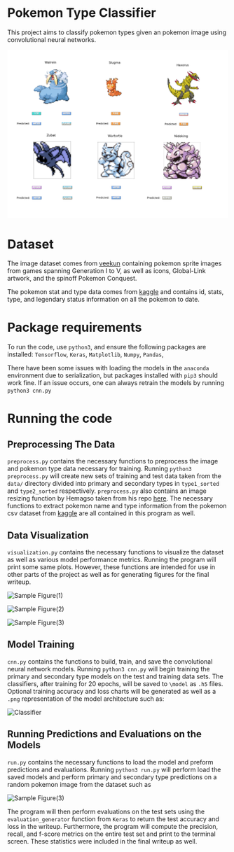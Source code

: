 # Pokemon Type Classifier
This project aims to classify pokemon types given an pokemon image using convolutional neural networks.

![Pokemon!](/figures/preds.png)

# Dataset
The image dataset comes from [veekun](https://veekun.com/dex/downloads) containing pokemon sprite images from games spanning Generation I to V, as well as icons, Global-Link artwork, and the spinoff Pokemon Conquest.

The pokemon stat and type data comes from [kaggle](https://www.kaggle.com/abcsds/pokemon) and contains id, stats, type, and legendary status information on all the pokemon to date.

# Package requirements
To run the code, use `python3`, and ensure the following packages are installed:
`Tensorflow`,
`Keras`,
`Matplotlib`,
`Numpy`,
`Pandas`,

There have been some issues with loading the models in the `anaconda` environment due to serialization, but packages installed with `pip3` should work fine. If an issue occurs, one can always retrain the models by running ``` python3 cnn.py ```

# Running the code
## Preprocessing The Data
`preprocess.py` contains the necessary functions to preprocess the image and pokemon type data necessary for training. Running 
 ```python3 preprocess.py```
 will create new sets of training and test data taken from the `data/` directory divided into primary and secondary types in `type1_sorted` and `type2_sorted` respectively. `preprocess.py` also contains an image resizing function by Hemagso taken from his repo [here](https://github.com/hemagso/neuralmon/blob/master/utility/preprocessing.py). The necessary functions to extract pokemon name and type information from the pokemon csv dataset from [kaggle](https://www.kaggle.com/abcsds/pokemon) are all contained in this program as well.
 
 ## Data Visualization
 `visualization.py` contains the necessary functions to visualize the dataset as well as various model performance metrics. Running the program will print some same plots. However, these functions are intended for use in other parts of the project as well as for generating figures for the final writeup.
 
![Sample Figure(1)](/figures/Mewtwo.png)

![Sample Figure(2)](/figures/conquest.png)

![Sample Figure(3)](/figures/pred5.png)

 ## Model Training
 `cnn.py` contains the functions to build, train, and save the convolutional neural network models. Running 
 ```python3 cnn.py```
 will begin training the primary and secondary type models on the test and training data sets. The classifiers, after training for 20 epochs, will be saved to `\model` as `.h5` files. Optional training accuracy and loss charts will be generated as well as a `.png` representation of the model architecture such as:
 
 ![Classifier](/model/classifier1.png)
 
 ## Running Predictions and Evaluations on the Models
 `run.py` contains the necessary functions to load the model and preform predictions and evaluations. Running
 ```python3 run.py```
 will perform load the saved models and perform primary and secondary type predictions on a random pokemon image from the dataset such as 
 
 ![Sample Figure(3)](/figures/pred5.png)

The program will then perform evaluations on the test sets using the `evaluation_generator` function from `Keras` to return the test accuracy and loss in the writeup. Furthermore, the program will compute the precision, recall, and f-score metrics on the entire test set and print to the terminal screen. These statistics were included in the final writeup as well.



